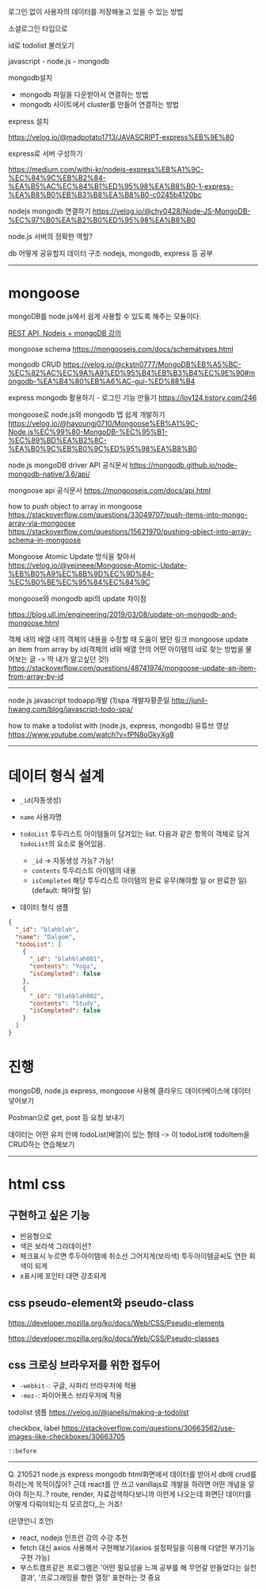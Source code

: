 로그인 없이 사용자의 데이터를 저장해놓고 있을 수 있는 방법

소셜로그인 타입으로

id로 todolist 불러오기

javascript - node.js - mongodb

mongodb설치

- mongodb 파일을 다운받아서 연결하는 방법
- mongodb 사이트에서 cluster를 만들어 연결하는 방법

express 설치

https://velog.io/@madpotato1713/JAVASCRIPT-express%EB%9E%80

express로 서버 구성하기

https://medium.com/withj-kr/nodejs-express%EB%A1%9C-%EC%84%9C%EB%B2%84-%EA%B5%AC%EC%84%B1%ED%95%98%EA%B8%B0-1-express-%EA%B8%B0%EB%B3%B8%EA%B8%B0-c0245b4120bc

nodejs mongodb 연결하기
https://velog.io/@chy0428/Node-JS-MongoDB-%EC%97%B0%EA%B2%B0%ED%95%98%EA%B8%B0

node.js 서버의 정확한 역할?

db 어떻게 공유할지
데이터 구조
nodejs, mongodb, express 등 공부

---

# mongoose

mongoDB를 node.js에서 쉽게 사용할 수 있도록 해주는 모듈이다.

[REST API, Nodejs + mongoDB 강의](https://youtu.be/hX9MldkfUxI)

mongoose schema https://mongoosejs.com/docs/schematypes.html

mongodb CRUD https://velog.io/@ckstn0777/MongoDB%EB%A5%BC-%EC%82%AC%EC%9A%A9%ED%95%B4%EB%B3%B4%EC%9E%90#mongodb-%EA%B4%80%EB%A6%AC-gui-%ED%88%B4

express mongodb 활용하기 - 로그인 기능 만들기 https://loy124.tistory.com/246

mongoose로 node.js와 mongodb 앱 쉽게 개발하기 https://velog.io/@hayoungj0710/Mongoose%EB%A1%9C-Node.js%EC%99%80-MongoDB-%EC%95%B1-%EC%89%BD%EA%B2%8C-%EA%B0%9C%EB%B0%9C%ED%95%98%EA%B8%B0

node.js mongoDB driver API 공식문서 https://mongodb.github.io/node-mongodb-native/3.6/api/

mongoose api 공식문서 https://mongoosejs.com/docs/api.html

how to push object to array in mongoose https://stackoverflow.com/questions/33049707/push-items-into-mongo-array-via-mongoose
https://stackoverflow.com/questions/15621970/pushing-object-into-array-schema-in-mongoose

Mongoose Atomic Update 방식을 찾아서 https://velog.io/@yejineee/Mongoose-Atomic-Update-%EB%B0%A9%EC%8B%9D%EC%9D%84-%EC%B0%BE%EC%95%84%EC%84%9C

mongoose와 mongodb api의 update 차이점

https://blog.ull.im/engineering/2019/03/08/update-on-mongodb-and-mongoose.html

객체 내의 배열 내의 객체의 내용을 수정할 때 도움이 됐던 링크
mongoose update an item from array by id(객체의 id와 배열 안의 어떤 아이템의 id로 찾는 방법을 물어보는 글 -> 딱 내가 알고싶던 것!)
https://stackoverflow.com/questions/48741974/mongoose-update-an-item-from-array-by-id

---

node.js javascript todoapp개발 (1)spa 개발자황준일 http://junil-hwang.com/blog/javascript-todo-spa/

how to make a todolist with (node.js, express, mongodb) 유튜브 영상 https://www.youtube.com/watch?v=fPN8oGkyXg8

---

# 데이터 형식 설계

- `_id`(자동생성)
- `name` 사용자명
- `todoList` 투두리스트 아이템들이 담겨있는 list. 다음과 같은 항목이 객체로 담겨 `todoList`의 요소로 들어있음.

  - `_id` -> 자동생성 가능? 가능!
  - `contents` 투두리스트 아이템의 내용
  - `isCompleted` 해당 투두리스트 아이템의 완료 유무(해야할 일 or 완료한 일) (default: 해야할 일)

- 데이터 형식 샘플

```json
{
  "_id": "blahblah",
  "name": "Dalgom",
  "todoList": [
    {
      "_id": "blahblah001",
      "contents": "Yoga",
      "isCompleted": false
    },
    {
      "_id": "blahblah002",
      "contents": "Study",
      "isCompleted": false
    }
  ]
}
```

# 진행

mongoDB, node.js express, mongoose 사용해 클라우드 데이터베이스에 데이터 넣어보기

Postman으로 get, post 등 요청 보내기

데이터는 어떤 유저 안에 todoList(배열)이 있는 형태 -> 이 todoList에 todoItem을 CRUD하는 연습해보기

---

# html css

## 구현하고 싶은 기능

- 반응형으로
- 색은 보라색 그라데이션?
- 체크표시 누르면 투두아이템에 취소선 그어지게(보라색) 투두아이템글씨도 연한 회색이 되게
- x표시에 포인터 대면 강조되게

## css pseudo-element와 pseudo-class

https://developer.mozilla.org/ko/docs/Web/CSS/Pseudo-elements

https://developer.mozilla.org/ko/docs/Web/CSS/Pseudo-classes

## css 크로싱 브라우저를 위한 접두어

- `-webkit-`: 구글, 사파리 브라우저에 적용
- `-moz-`: 파이어폭스 브라우저에 적용

todolist 샘플 https://velog.io/@janeljs/making-a-todolist

checkbox, label https://stackoverflow.com/questions/30663562/use-images-like-checkboxes/30663705

`::before`

---

Q. 210521 node.js express mongodb html화면에서 데이터를 받아서 db에 crud를 하려는게 목적이잖아? 근데 react를 안 쓰고 vanillajs로 개발을 하려면 어떤 개념을 알아야 하는지..? route, render, 자료검색하다보니까 이런게 나오는데 화면단 데이터를 어떻게 다뤄야되는지 모르겠다,,는 거죠!

(은영언니 조언)

- react, nodejs 인프런 강의 수강 추천
- fetch 대신 axios 사용해서 구현해보기(axios 설정파일을 이용해 다양한 부가기능 구현 가능)
- 부스트캠프같은 프로그램은 '어떤 필요성을 느껴 공부를 해 무언갈 만들었다는 실천 결과', '프로그래밍을 향한 열정' 표현하는 것 중요
